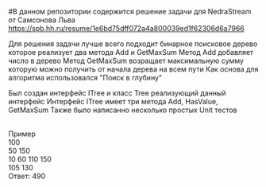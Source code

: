#В данном репозитории содержится решение задачи для NedraStream от Самсонова Льва
https://spb.hh.ru/resume/1e6bd75dff072a4a800039ed1f62306d6a7966

Для решения задачи лучше всего подходит бинарное поисковое дерево которое реализует два метода Add и GetMaxSum
Метод Add добавляет число в дерево
Метод GetMaxSum возращает максимальную сумму которую можно получить от начала дерева на всем пути
Как основа для алгоритма использовался "Поиск в глубину" 

Был создан интерфейс ITree и класс Tree реализующий данный интерфейс
Интерфейс ITree имеет три метода Add, HasValue, GetMaxSum
Также было написанно несколько простых Unit тестов

<br />Пример
<br />       100 
<br />   50       150
<br /> 10  60   110  150
<br />       105 130
<br />Ответ: 490
